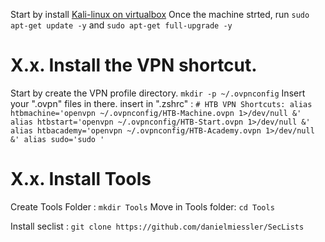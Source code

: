 Start by install [Kali-linux on virtualbox](https://www.kali.org/get-kali/#kali-virtual-machines)
Once the machine strted, run `sudo apt-get update -y` and `sudo apt-get full-upgrade -y`

# X.x. Install the VPN shortcut.

Start by create the VPN profile directory.
`mkdir -p ~/.ovpnconfig`
Insert your ".ovpn" files in there.
insert in ".zshrc" : 
`# HTB VPN Shortcuts:
alias htbmachine='openvpn ~/.ovpnconfig/HTB-Machine.ovpn 1>/dev/null &'
alias htbstart='openvpn ~/.ovpnconfig/HTB-Start.ovpn 1>/dev/null &'
alias htbacademy='openvpn ~/.ovpnconfig/HTB-Academy.ovpn 1>/dev/null &'
alias sudo='sudo '`

# X.x. Install Tools
Create Tools Folder : 
`mkdir Tools`
Move in Tools folder:
`cd Tools`

Install seclist : 
`git clone https://github.com/danielmiessler/SecLists`
